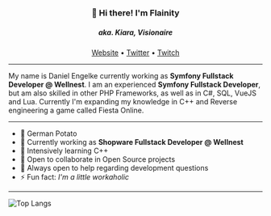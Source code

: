 <h3 align="center">👋 Hi there! I'm Flainity</h3><h5 align="center">aka. Kiara, Visionaire</h5>
<p align="center">
  <a href="https://www.flainity.de">Website</a> •
  <a href="https://twitter.com/flainity">Twitter</a> •
  <a href="https://www.twitch.tv/flainity">Twitch</a>
</p>

----

My name is Daniel Engelke currently working as **Symfony Fullstack Developer @ Wellnest**. I am an experienced **Symfony Fullstack Developer**, but am also skilled in other PHP Frameworks, as well as in C#, SQL, VueJS and Lua. Currently I'm expanding my knowledge in C++ and Reverse engineering a game called Fiesta Online.

---

- 🥔 German Potato
- 🔭 Currently working as **Shopware Fullstack Developer @ Wellnest**
- 🤔 Intensively learning C++
- 👯 Open to collaborate in Open Source projects
- 💬 Always open to help regarding development questions
- ⚡ Fun fact: _I'm a little workaholic_

---

![Top Langs](https://github-readme-stats.vercel.app/api/top-langs/?username=Flainity&layout=compact&theme=dark&hide_border=true)
